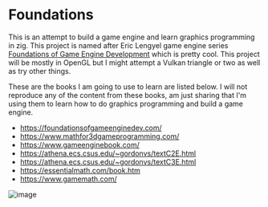 # Foundations
This is an attempt to build a game engine and learn graphics programming in zig. This project is named after Eric Lengyel game engine series [Foundations of Game Engine Development](https://foundationsofgameenginedev.com/) which is pretty cool. This project will be mostly in 
OpenGL but I might attempt a Vulkan triangle or two as well as try other things.

These are the books I am going to use to learn are listed below. I will not reproduce any of the content from these books, am just sharing that I'm using them to learn how to do graphics
programming and build a game engine.

* https://foundationsofgameenginedev.com/
* https://www.mathfor3dgameprogramming.com/
* https://www.gameenginebook.com/
* https://athena.ecs.csus.edu/~gordonvs/textC2E.html
* https://athena.ecs.csus.edu/~gordonvs/textC3E.html
* https://essentialmath.com/book.htm
* https://www.gamemath.com/

![image](https://github.com/btipling/foundations/assets/249641/fae024d5-90f9-4f11-a8af-b37894dda30c)

